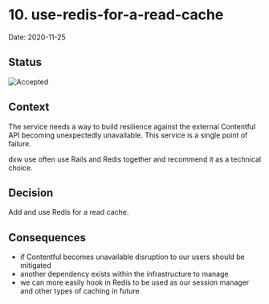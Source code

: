 # 10. use-redis-for-a-read-cache

Date: 2020-11-25

## Status

![Accepted](https://img.shields.io/badge/adr-accepted-green)

## Context

The service needs a way to build resilience against the external Contentful API becoming unexpectedly unavailable. This service is a single point of failure.

dxw use often use Rails and Redis together and recommend it as a technical choice.

## Decision

Add and use Redis for a read cache.

## Consequences

- if Contentful becomes unavailable disruption to our users should be mitigated
- another dependency exists within the infrastructure to manage
- we can more easily hook in Redis to be used as our session manager and other types of caching in future
